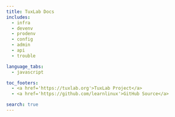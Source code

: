 ```yaml
---
title: TuxLab Docs
includes:
  - infra
  - devenv
  - prodenv
  - config
  - admin
  - api
  - trouble

language_tabs:
  - javascript

toc_footers:
  - <a href='https://tuxlab.org'>TuxLab Project</a>
  - <a href='https://github.com/learnlinux'>GitHub Source</a>

search: true
---
```

